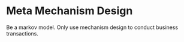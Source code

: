 Meta Mechanism Design
=====================

Be a markov model. Only use mechanism design to conduct business transactions.
